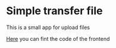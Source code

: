 # Simple transfer file

This is a small app for upload files

[Here](https://github.com/Dandrezz/Simple-tranfer-file-web) you can fint the code of the frontend 